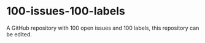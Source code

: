 # 100-issues-100-labels
A GitHub repository with 100 open issues and 100 labels, this repository can be edited.

